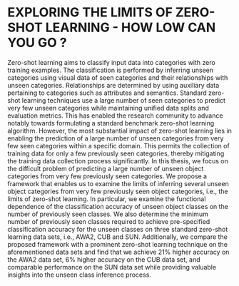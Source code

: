 # EXPLORING THE LIMITS OF ZERO-SHOT LEARNING - HOW LOW CAN YOU GO ?
 
Zero-shot learning aims to classify input data into categories with zero training examples. The classification is performed by inferring unseen categories using visual data of seen categories and their relationships with unseen categories. Relationships are determined by using auxiliary data pertaining to categories such as attributes and semantics. Standard zero-shot learning techniques use a large number of seen categories to predict very few unseen categories while maintaining unified data splits and evaluation metrics. This has enabled the research community to advance notably towards formulating a standard benchmark zero-shot learning algorithm. However, the most substantial impact of zero-shot learning lies in enabling the prediction of a large number of unseen categories from very few seen categories within a specific domain. This permits the collection of training data for only a few previously seen categories, thereby mitigating the training data collection process significantly. In this thesis, we focus on the difficult problem of predicting a large number of unseen object categories from very few previously seen categories. We propose a framework that enables us to examine the limits of inferring several unseen object categories from very few previously seen object categories, i.e., the limits of zero-shot learning. In particular, we examine the functional dependence of the classification accuracy of unseen object classes on the number of previously seen classes. We also determine the minimum number of previously seen classes required to achieve pre-specified classification accuracy for the unseen classes on three standard zero-shot learning data sets, i.e., AWA2, CUB and SUN. Additionally, we compare the proposed framework with a prominent zero-shot learning technique on the aforementioned data sets and find that we achieve 21\% higher accuracy on the AWA2 data set, 6\% higher accuracy on the CUB data set, and comparable performance on the SUN data set while providing valuable insights into the unseen class inference process.

